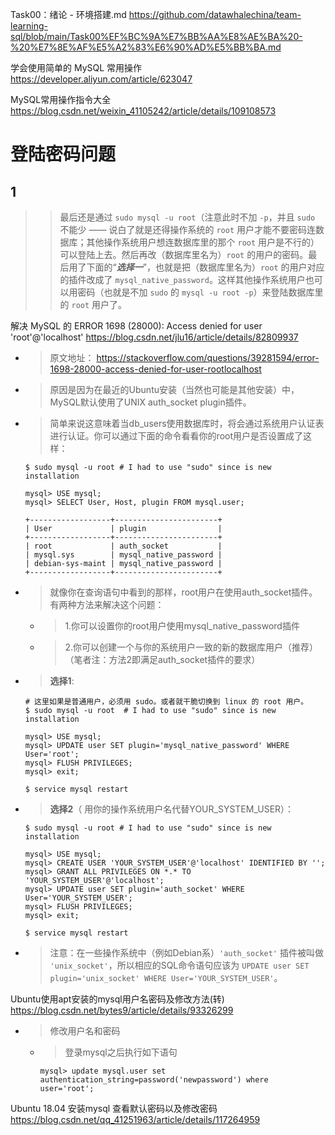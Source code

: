
Task00：绪论 - 环境搭建.md https://github.com/datawhalechina/team-learning-sql/blob/main/Task00%EF%BC%9A%E7%BB%AA%E8%AE%BA%20-%20%E7%8E%AF%E5%A2%83%E6%90%AD%E5%BB%BA.md

学会使用简单的 MySQL 常用操作 https://developer.aliyun.com/article/623047

MySQL常用操作指令大全 https://blog.csdn.net/weixin_41105242/article/details/109108573

# 登陆密码问题

## 1
>> 最后还是通过 `sudo mysql -u root`（注意此时不加 `-p`，并且 `sudo` 不能少 —— 说白了就是还得操作系统的 `root` 用户才能不要密码连数据库；其他操作系统用户想连数据库里的那个 `root` 用户是不行的）可以登陆上去。然后再改（数据库里名为）`root` 的用户的密码。最后用了下面的“***选择一***”，也就是把（数据库里名为）`root` 的用户对应的插件改成了 `mysql_native_password`。这样其他操作系统用户也可以用密码（也就是不加 `sudo` 的 `mysql -u root -p`）来登陆数据库里的 `root` 用户了。

解决 MySQL 的 ERROR 1698 (28000): Access denied for user 'root'@'localhost' https://blog.csdn.net/jlu16/article/details/82809937
- > 原文地址： https://stackoverflow.com/questions/39281594/error-1698-28000-access-denied-for-user-rootlocalhost
- > 原因是因为在最近的Ubuntu安装（当然也可能是其他安装）中，MySQL默认使用了UNIX auth_socket plugin插件。
- > 简单来说这意味着当db_users使用数据库时，将会通过系统用户认证表进行认证。你可以通过下面的命令看看你的root用户是否设置成了这样：
  ```console
  $ sudo mysql -u root # I had to use "sudo" since is new installation

  mysql> USE mysql;
  mysql> SELECT User, Host, plugin FROM mysql.user;

  +------------------+-----------------------+
  | User             | plugin                |
  +------------------+-----------------------+
  | root             | auth_socket           |
  | mysql.sys        | mysql_native_password |
  | debian-sys-maint | mysql_native_password |
  +------------------+-----------------------+
  ```
- > 就像你在查询语句中看到的那样，root用户在使用auth_socket插件。有两种方法来解决这个问题：
  * > 1.你可以设置你的root用户使用mysql_native_password插件
  * > 2.你可以创建一个与你的系统用户一致的新的数据库用户（推荐）（笔者注：方法2即满足auth_socket插件的要求）
- > **选择1**:
  ```console
  # 这里如果是普通用户，必须用 sudo。或者就干脆切换到 linux 的 root 用户。
  $ sudo mysql -u root  # I had to use "sudo" since is new installation

  mysql> USE mysql;
  mysql> UPDATE user SET plugin='mysql_native_password' WHERE User='root';
  mysql> FLUSH PRIVILEGES;
  mysql> exit;

  $ service mysql restart
  ```
- > **选择2**（ 用你的操作系统用户名代替YOUR_SYSTEM_USER）：
  ```console
  $ sudo mysql -u root # I had to use "sudo" since is new installation

  mysql> USE mysql;
  mysql> CREATE USER 'YOUR_SYSTEM_USER'@'localhost' IDENTIFIED BY '';
  mysql> GRANT ALL PRIVILEGES ON *.* TO 'YOUR_SYSTEM_USER'@'localhost';
  mysql> UPDATE user SET plugin='auth_socket' WHERE User='YOUR_SYSTEM_USER';
  mysql> FLUSH PRIVILEGES;
  mysql> exit;

  $ service mysql restart
  ```
- > 注意：在一些操作系统中（例如Debian系）`'auth_socket'` 插件被叫做 `'unix_socket'`，所以相应的SQL命令语句应该为 `UPDATE user SET plugin='unix_socket' WHERE User='YOUR_SYSTEM_USER'`。

Ubuntu使用apt安装的mysql用户名密码及修改方法(转) https://blog.csdn.net/bytes9/article/details/93326299
- > 修改用户名和密码
  * > 登录mysql之后执行如下语句
    ```console
    mysql> update mysql.user set authentication_string=password('newpassword') where user='root';
    ```

Ubuntu 18.04 安装mysql 查看默认密码以及修改密码 https://blog.csdn.net/qq_41251963/article/details/117264959
